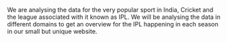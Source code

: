 We are analysing the data for the very popular sport in India, Cricket and the league associated with it known as IPL. We will be analysing the data in different domains to get an overview for the IPL happening in each season in our small but unique website.
